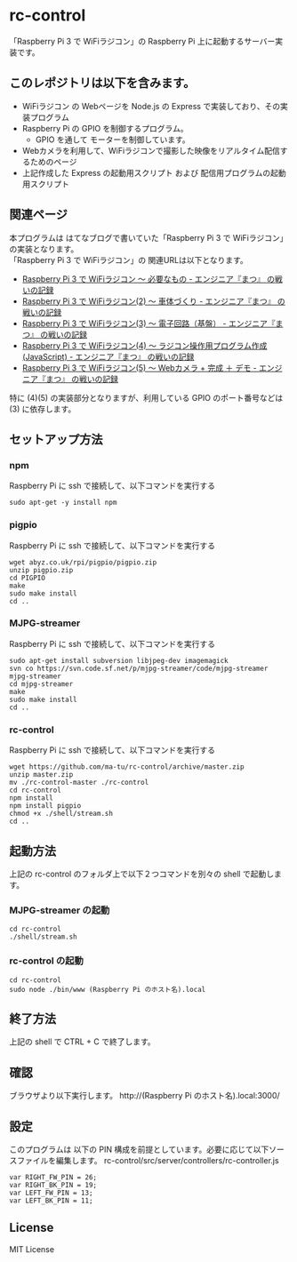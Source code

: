 # rc-control

「Raspberry Pi 3 で WiFiラジコン」の Raspberry Pi 上に起動するサーバー実装です。

## このレポジトリは以下を含みます。

* WiFiラジコン の Webページを Node.js の Express で実装しており、その実装プログラム
* Raspberry Pi の GPIO を制御するプログラム。
    * GPIO を通して モーターを制御しています。
* Webカメラを利用して、WiFiラジコンで撮影した映像をリアルタイム配信するためのページ
* 上記作成した Express の起動用スクリプト および 配信用プログラムの起動用スクリプト

## 関連ページ

本プログラムは はてなブログで書いていた「Raspberry Pi 3 で WiFiラジコン」の実装となります。  
「Raspberry Pi 3 で WiFiラジコン」の 関連URLは以下となります。

* [Raspberry Pi 3 で WiFiラジコン 〜 必要なもの - エンジニア『まつ』 の戦いの記録](http://matu-developer.hatenablog.com/entry/2016/10/15/160914)
* [Raspberry Pi 3 で WiFiラジコン(2) 〜 車体づくり - エンジニア『まつ』 の戦いの記録](http://matu-developer.hatenablog.com/entry/2016/09/16/122650)
* [Raspberry Pi 3 で WiFiラジコン(3) 〜 電子回路（基盤） - エンジニア『まつ』 の戦いの記録](http://matu-developer.hatenablog.com/entry/2016/10/15/214358)
* [Raspberry Pi 3 で WiFiラジコン(4) 〜 ラジコン操作用プログラム作成 (JavaScript) - エンジニア『まつ』 の戦いの記録](http://matu-developer.hatenablog.com/entry/2016/10/16/141622)
* [Raspberry Pi 3 で WiFiラジコン(5) 〜 Webカメラ + 完成 ＋ デモ - エンジニア『まつ』 の戦いの記録](http://matu-developer.hatenablog.com/entry/2016/10/17/211501)

特に (4)(5) の実装部分となりますが、利用している GPIO のポート番号などは (3) に依存します。

## セットアップ方法

### npm

Raspberry Pi に ssh で接続して、以下コマンドを実行する
```
sudo apt-get -y install npm
```

### pigpio

Raspberry Pi に ssh で接続して、以下コマンドを実行する
```
wget abyz.co.uk/rpi/pigpio/pigpio.zip
unzip pigpio.zip
cd PIGPIO
make
sudo make install
cd ..
```

### MJPG-streamer

Raspberry Pi に ssh で接続して、以下コマンドを実行する
```
sudo apt-get install subversion libjpeg-dev imagemagick
svn co https://svn.code.sf.net/p/mjpg-streamer/code/mjpg-streamer mjpg-streamer
cd mjpg-streamer
make
sudo make install
cd ..
```
### rc-control

Raspberry Pi に ssh で接続して、以下コマンドを実行する

```
wget https://github.com/ma-tu/rc-control/archive/master.zip
unzip master.zip
mv ./rc-control-master ./rc-control 
cd rc-control
npm install
npm install pigpio
chmod +x ./shell/stream.sh
cd ..
```

## 起動方法

上記の rc-control のフォルダ上で以下２つコマンドを別々の shell で起動します。

### MJPG-streamer の起動

```
cd rc-control
./shell/stream.sh
```

### rc-control の起動

```
cd rc-control
sudo node ./bin/www (Raspberry Pi のホスト名).local
```
## 終了方法

上記の shell で CTRL + C で終了します。

## 確認

ブラウザより以下実行します。
http://(Raspberry Pi のホスト名).local:3000/

## 設定

このプログラムは 以下の PIN 構成を前提としています。必要に応じて以下ソースファイルを編集します。
rc-control/src/server/controllers/rc-controller.js

```
var RIGHT_FW_PIN = 26;
var RIGHT_BK_PIN = 19;
var LEFT_FW_PIN = 13;
var LEFT_BK_PIN = 11;
```

## License

MIT License